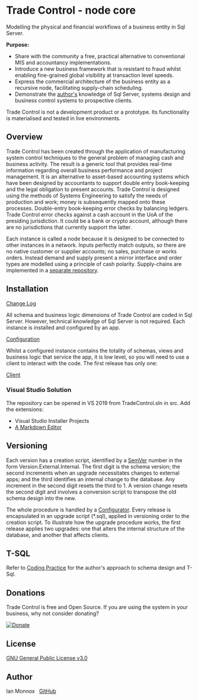 # Trade Control - node core

Modelling the physical and financial workflows of a business entity in Sql Server. 

**Purpose:**

- Share with the community a free, practical alternative to conventional MIS and accountancy implementations.
- Introduce a new business framework that is resistant to fraud whilst enabling fine-grained global visibility at transaction level speeds.
- Express the commercial architecture of the business entity as a recursive node, facilitating supply-chain scheduling.
- Demonstrate the [author's](#author) knowledge of Sql Server, systems design and business control systems to prospective clients.

Trade Control is not a development product or a prototype. Its functionality is materialised and tested in live environments.

## Overview

Trade Control has been created through the application of manufacturing system control techniques to the general problem of managing cash and business activity.  The result is a generic tool that provides real-time information regarding overall business performance and project management.  It is an alternative to asset-based accounting systems which have been designed by accountants to support double entry book-keeping and the legal obligation to present accounts. Trade Control is designed using the methods of Systems Engineering to satisfy the needs of production and work; money is subsequently mapped onto these processes.  Double-entry book-keeping error checks by balancing ledgers. Trade Control error checks against a cash account in the UoA of the presiding jurisdiction. It could be a bank or crypto account, although there are no jurisdictions that currently support the latter.

Each instance is called a node because it is designed to be connected to other instances in a network. Inputs perfectly match outputs, so there are no native customer or supplier accounts; no sales, purchase or works orders. Instead demand and supply present a mirror interface and order types are modelled using a principle of cash polarity. Supply-chains are implemented in a [separate repository](https://github.com/tradecontrol/tc-network).

## Installation

[Change Log](changelog.md)

All schema and business logic dimensions of Trade Control are coded in Sql Server. However, technical knowledge of Sql Server is not required. Each instance is installed and configured by an app.

[Configuration](docs/tc_nodecore_config.md)

Whilst a configured instance contains the totality of schemas, views and business logic that service the app, it is low level, so you will need to use a client to interact with the code. The first release has only one:

[Client](https://github.com/tradecontrol/tc-office)


### Visual Studio Solution

The repository can be opened in VS 2019 from TradeControl.sln in src. 
Add the extensions:

- Visual Studio Installer Projects
- [A Markdown Editor](https://github.com/madskristensen/MarkdownEditor)

## Versioning

Each version has a creation script, identified by a [SemVer](http://semver.org/) number in the form Version.External.Internal. The first digit is the schema version; the second increments when an upgrade necessitates changes to external apps; and the third identifies an internal change to the database. Any increment in the second digit resets the third to 1. A version change resets the second digit and involves a conversion script to transpose the old schema design into the new.

The whole procedure is handled by a [Configurator](docs/tc_nodecore_config.md). Every release is encapsulated in an upgrade script (*.sql), applied in versioning order to the creation script. To illustrate how the upgrade procedure works, the first release applies two upgrades: one that alters the internal structure of the database, and another that affects clients. 

## T-SQL

Refer to [Coding Practice](docs/tc_coding_practice.md) for the author's approach to schema design and T-Sql.

## Donations

Trade Control is free and Open Source. If you are using the system in your business, why not consider donating? 

[![Donate](https://www.paypalobjects.com/en_US/i/btn/btn_donate_SM.gif)](https://www.paypal.com/cgi-bin/webscr?cmd=_s-xclick&hosted_button_id=C55YGUTBJ4N36)

## License

[GNU General Public License v3.0](https://www.gnu.org/licenses/gpl-3.0.en.html) 

## Author

Ian Monnox
&nbsp; [GitHub](https://github.com/iamonnox)


